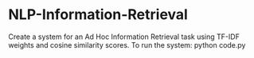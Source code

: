 # NLP-Information-Retrieval
Create a system for an Ad Hoc Information Retrieval task using TF-IDF weights and cosine similarity scores.
To run the system:
python code.py
